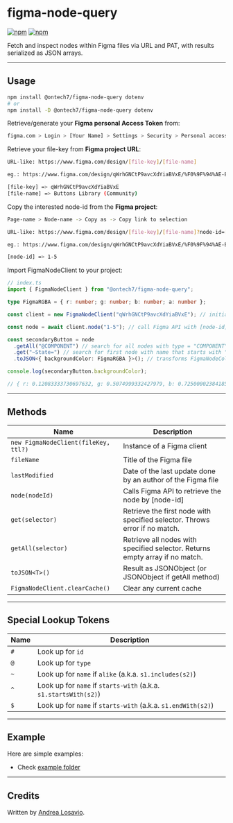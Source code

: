 # figma-node-query

[![npm](https://img.shields.io/npm/v/@ontech7/figma-node-query.svg?style=flat-square)](https://www.npmjs.com/package/@ontech7/figma-node-query)
[![npm](https://img.shields.io/npm/dm/@ontech7/figma-node-query.svg?style=flat-square&colorB=007ec6)](https://www.npmjs.com/package/@ontech7/figma-node-query)

Fetch and inspect nodes within Figma files via URL and PAT, with results serialized as JSON arrays.

---

## Usage

```bash
npm install @ontech7/figma-node-query dotenv
# or
npm install -D @ontech7/figma-node-query dotenv
```

Retrieve/generate your **Figma personal Access Token** from:

```bash
figma.com > Login > [Your Name] > Settings > Security > Personal access tokens > Generate new token
```

Retrieve your file-key from **Figma project URL**:

```bash
URL-like: https://www.figma.com/design/[file-key]/[file-name]

eg.: https://www.figma.com/design/qWrhGNCtP9avcXdYiaBVxE/%F0%9F%94%AE-Buttons-Library--Community-

[file-key] => qWrhGNCtP9avcXdYiaBVxE
[file-name] => Buttons Library (Community)
```

Copy the interested node-id from the **Figma project**:

```bash
Page-name > Node-name -> Copy as -> Copy link to selection

URL-like: https://www.figma.com/design/[file-key]/[file-name]?node-id=[node-id]

eg.: https://www.figma.com/design/qWrhGNCtP9avcXdYiaBVxE/%F0%9F%94%AE-Buttons-Library--Community-?node-id=1-5

[node-id] => 1-5
```

Import FigmaNodeClient to your project:

```ts
// index.ts
import { FigmaNodeClient } from "@ontech7/figma-node-query";

type FigmaRGBA = { r: number; g: number; b: number; a: number };

const client = new FigmaNodeClient("qWrhGNCtP9avcXdYiaBVxE"); // initialize client with [file-name]

const node = await client.node("1-5"); // call Figma API with [node-id] to generate a FigmaNodeCollection instance

const secondaryButton = node
  .getAll("@COMPONENT") // search for all nodes with type = "COMPONENT"
  .get("~State=") // search for first node with name that starts with "State="
  .toJSON<{ backgroundColor: FigmaRGBA }>(); // transforms FigmaNodeCollection to serializable JSON object

console.log(secondaryButton.backgroundColor);

// { r: 0.12083333730697632, g: 0.5074999332427979, b: 0.7250000238418579, a: 1 }
```

---

## Methods

| Name                                 | Description                                                                  |
| ------------------------------------ | ---------------------------------------------------------------------------- |
| `new FigmaNodeClient(fileKey, ttl?)` | Instance of a Figma client                                                   |
| `fileName`                           | Title of the Figma file                                                      |
| `lastModified`                       | Date of the last update done by an author of the Figma file                  |
| `node(nodeId)`                       | Calls Figma API to retrieve the node by [node-id]                            |
| `get(selector)`                      | Retrieve the first node with specified selector. Throws error if no match.   |
| `getAll(selector)`                   | Retrieve all nodes with specified selector. Returns empty array if no match. |
| `toJSON<T>()`                        | Result as JSONObject (or JSONObject if getAll method)                        |
| `FigmaNodeClient.clearCache()`       | Clear any current cache                                                      |

---

## Special Lookup Tokens

| Name | Description                                                      |
| ---- | ---------------------------------------------------------------- |
| `#`  | Look up for `id`                                                 |
| `@`  | Look up for `type`                                               |
| `~`  | Look up for `name` if `alike` (a.k.a. `s1.includes(s2)`)         |
| `^`  | Look up for `name` if `starts-with` (a.k.a. `s1.startsWith(s2)`) |
| `$`  | Look up for `name` if `starts-with` (a.k.a. `s1.endWith(s2)`)    |

---

## Example

Here are simple examples:

- Check [example folder](/example/)

---

## Credits

Written by [Andrea Losavio](https://linkedin.com/in/andrea-losavio).
